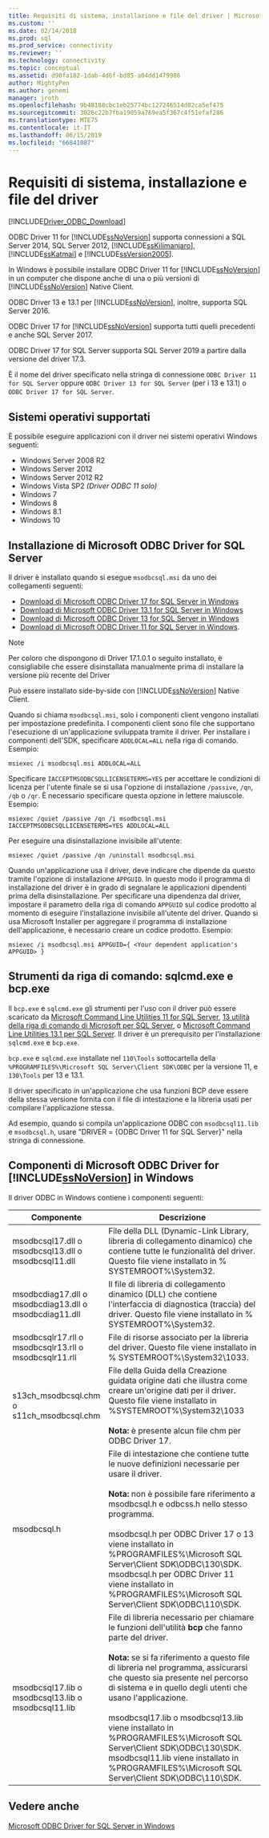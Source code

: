 ```yaml
---
title: Requisiti di sistema, installazione e file del driver | Microsoft Docs
ms.custom: ''
ms.date: 02/14/2018
ms.prod: sql
ms.prod_service: connectivity
ms.reviewer: ''
ms.technology: connectivity
ms.topic: conceptual
ms.assetid: d90fa182-1dab-4d6f-bd85-a04dd1479986
author: MightyPen
ms.author: genemi
manager: jroth
ms.openlocfilehash: 9b48188cbc1eb25774bc127246514d82ca5ef475
ms.sourcegitcommit: 3026c22b7fba19059a769ea5f367c4f51efaf286
ms.translationtype: MTE75
ms.contentlocale: it-IT
ms.lasthandoff: 06/15/2019
ms.locfileid: "66841087"
---
```

# <a name="system-requirements-installation-and-driver-files"></a>Requisiti di sistema, installazione e file del driver
[!INCLUDE[Driver_ODBC_Download](../../../includes/driver_odbc_download.md)]

ODBC Driver 11 for [!INCLUDE[ssNoVersion](../../../includes/ssnoversion-md.md)] supporta connessioni a SQL Server 2014, SQL Server 2012, [!INCLUDE[ssKilimanjaro](../../../includes/sskilimanjaro-md.md)], [!INCLUDE[ssKatmai](../../../includes/sskatmai_md.md)] e [!INCLUDE[ssVersion2005](../../../includes/ssversion2005-md.md)].  
  
In Windows è possibile installare ODBC Driver 11 for [!INCLUDE[ssNoVersion](../../../includes/ssnoversion-md.md)] in un computer che dispone anche di una o più versioni di [!INCLUDE[ssNoVersion](../../../includes/ssnoversion-md.md)] Native Client.  
  
ODBC Driver 13 e 13.1 per [!INCLUDE[ssNoVersion](../../../includes/ssnoversion-md.md)], inoltre, supporta SQL Server 2016. 

ODBC Driver 17 for [!INCLUDE[ssNoVersion](../../../includes/ssnoversion-md.md)] supporta tutti quelli precedenti e anche SQL Server 2017.

ODBC Driver 17 for SQL Server supporta SQL Server 2019 a partire dalla versione del driver 17.3.

È il nome del driver specificato nella stringa di connessione `ODBC Driver 11 for SQL Server` oppure `ODBC Driver 13 for SQL Server` (per i 13 e 13.1) o `ODBC Driver 17 for SQL Server`.
  
## <a name="supported-operating-systems"></a>Sistemi operativi supportati

È possibile eseguire applicazioni con il driver nei sistemi operativi Windows seguenti:  

-   Windows Server 2008 R2 
-   Windows Server 2012
-   Windows Server 2012 R2    
-   Windows Vista SP2 *(Driver ODBC 11 solo)*  
-   Windows 7  
-   Windows 8
-   Windows 8.1
-   Windows 10
  
## <a name="installing-microsoft-odbc-driver-for-sql-server"></a>Installazione di Microsoft ODBC Driver for SQL Server

Il driver è installato quando si esegue `msodbcsql.msi` da uno dei collegamenti seguenti:

- [Download di Microsoft ODBC Driver 17 for SQL Server in Windows](https://www.microsoft.com/download/details.aspx?id=56567)
- [Download di Microsoft ODBC Driver 13.1 for SQL Server in Windows](https://www.microsoft.com/download/details.aspx?id=53339)
- [Download di Microsoft ODBC Driver 13 for SQL Server in Windows](https://www.microsoft.com/download/details.aspx?id=50420)
- [Download di Microsoft ODBC Driver 11 for SQL Server in Windows](https://www.microsoft.com/download/details.aspx?id=36434). 

> [!NOTE]
> Per coloro che dispongono di Driver 17.1.0.1 o seguito installato, è consigliabile che essere disinstallata manualmente prima di installare la versione più recente del Driver

Può essere installato side-by-side con [!INCLUDE[ssNoVersion](../../../includes/ssnoversion-md.md)] Native Client.  

Quando si chiama `msodbcsql.msi`, solo i componenti client vengono installati per impostazione predefinita. I componenti client sono file che supportano l'esecuzione di un'applicazione sviluppata tramite il driver. Per installare i componenti dell'SDK, specificare `ADDLOCAL=ALL` nella riga di comando. Esempio:  
  
```  
msiexec /i msodbcsql.msi ADDLOCAL=ALL  
```  
  
 Specificare `IACCEPTMSODBCSQLLICENSETERMS=YES` per accettare le condizioni di licenza per l'utente finale se si usa l'opzione di installazione `/passive`, `/qn`, `/qb` o `/qr`. È necessario specificare questa opzione in lettere maiuscole. Esempio:  
  
```  
msiexec /quiet /passive /qn /i msodbcsql.msi IACCEPTMSODBCSQLLICENSETERMS=YES ADDLOCAL=ALL  
```  
  
 Per eseguire una disinstallazione invisibile all'utente:  
  
```  
msiexec /quiet /passive /qn /uninstall msodbcsql.msi  
```  
  
Quando un'applicazione usa il driver, deve indicare che dipende da questo tramite l'opzione di installazione `APPGUID`. In questo modo il programma di installazione del driver è in grado di segnalare le applicazioni dipendenti prima della disinstallazione. Per specificare una dipendenza dal driver, impostare il parametro della riga di comando `APPGUID` sul codice prodotto al momento di eseguire l'installazione invisibile all'utente del driver. Quando si usa Microsoft Installer per aggregare il programma di installazione dell'applicazione, è necessario creare un codice prodotto. Esempio:  
  
```  
msiexec /i msodbcsql.msi APPGUID={ <Your dependent application's APPGUID> }  
```  

## <a name="command-line-tools-sqlcmdexe-and-bcpexe"></a>Strumenti da riga di comando: sqlcmd.exe e bcp.exe

Il `bcp.exe` e `sqlcmd.exe` gli strumenti per l'uso con il driver può essere scaricato da [Microsoft Command Line Utilities 11 for SQL Server](https://www.microsoft.com/download/details.aspx?id=36433), [13 utilità della riga di comando di Microsoft per SQL Server](https://www.microsoft.com/download/details.aspx?id=52680), o [Microsoft Command Line Utilities 13.1 per SQL Server](https://www.microsoft.com/download/details.aspx?id=53591). Il driver è un prerequisito per l'installazione `sqlcmd.exe` e `bcp.exe`.
  
`bcp.exe` e `sqlcmd.exe` installate nel `110\Tools` sottocartella della `%PROGRAMFILES%\Microsoft SQL Server\Client SDK\ODBC` per la versione 11, e `130\Tools` per 13 e 13.1.

Il driver specificato in un'applicazione che usa funzioni BCP deve essere della stessa versione fornita con il file di intestazione e la libreria usati per compilare l'applicazione stessa.  

Ad esempio, quando si compila un'applicazione ODBC con `msodbcsql11.lib` e `msodbcsql.h`, usare "DRIVER = {ODBC Driver 11 for SQL Server}" nella stringa di connessione.

## <a name="components-of-the-microsoft-odbc-driver-for-includessnoversionincludesssnoversion-mdmd-on-windows"></a>Componenti di Microsoft ODBC Driver for [!INCLUDE[ssNoVersion](../../../includes/ssnoversion-md.md)] in Windows 
 Il driver ODBC in Windows contiene i componenti seguenti:
 
|Componente|Descrizione|  
|---------------|-----------------|  
|msodbcsql17.dll o <br> msodbcsql13.dll o <br> msodbcsql11.dll|File della DLL (Dynamic-Link Library, libreria di collegamento dinamico) che contiene tutte le funzionalità del driver. Questo file viene installato in % SYSTEMROOT%\System32.|  
|msodbcdiag17.dll o <br> msodbcdiag13.dll o <br> msodbcdiag11.dll|Il file di libreria di collegamento dinamico (DLL) che contiene l'interfaccia di diagnostica (traccia) del driver. Questo file viene installato in % SYSTEMROOT%\System32.|
|msodbcsqlr17.rll o <br> msodbcsqlr13.rll o <br> msodbcsqlr11.rll|File di risorse associato per la libreria del driver. Questo file viene installato in % SYSTEMROOT%\System32\1033.| 
|s13ch_msodbcsql.chm o <br> s11ch_msodbcsql.chm |File della Guida della Creazione guidata origine dati che illustra come creare un'origine dati per il driver. Questo file viene installato in %SYSTEMROOT%\System32\1033 <br /> <br /> **Nota:** è presente alcun file chm per ODBC Driver 17. |  
|msodbcsql.h|File di intestazione che contiene tutte le nuove definizioni necessarie per usare il driver.<br /><br /> **Nota:**  non è possibile fare riferimento a msodbcsql.h e odbcss.h nello stesso programma.<br /><br /> msodbcsql.h per ODBC Driver 17 o 13 viene installato in %PROGRAMFILES%\Microsoft SQL Server\Client SDK\ODBC\130\SDK. <br /> msodbcsql.h per ODBC Driver 11 viene installato in %PROGRAMFILES%\Microsoft SQL Server\Client SDK\ODBC\110\SDK.| 
|msodbcsql17.lib o <br> msodbcsql13.lib o <br> msodbcsql11.lib|File di libreria necessario per chiamare le funzioni dell'utilità **bcp** che fanno parte del driver.<br /><br /> **Nota:** se si fa riferimento a questo file di libreria nel programma, assicurarsi che questo sia presente nel percorso di sistema e in quello degli utenti che usano l'applicazione.<br /><br /> msodbcsql17.lib o msodbcsql13.lib viene installato in %PROGRAMFILES%\Microsoft SQL Server\Client SDK\ODBC\130\SDK.<br /> msodbcsql11.lib viene installato in %PROGRAMFILES%\Microsoft SQL Server\Client SDK\ODBC\110\SDK.|

  
## <a name="see-also"></a>Vedere anche  
 [Microsoft ODBC Driver for SQL Server in Windows](../../../connect/odbc/windows/microsoft-odbc-driver-for-sql-server-on-windows.md)  
  
  
